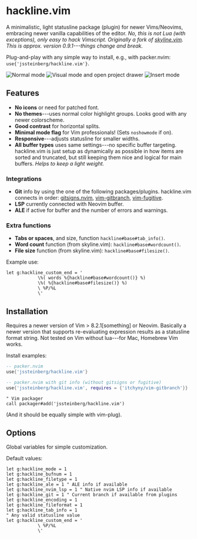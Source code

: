 # hackline.vim

A minimalistic, light statusline package (plugin) for newer Vims/Neovims, embracing newer vanilla capabilities of the editor. *No, this is not Lua (with exceptions), only easy to hack Vimscript. Originally a fork of [skyline.vim](https://github.com/ourigen/skyline.vim). This is approx. version 0.9.1---things change and break.*

Plug-and-play with any simple way to install, e.g., with packer.nvim: `use{'jssteinberg/hackline.vim'}`.

![Normal mode](https://user-images.githubusercontent.com/729055/146759428-348d7aa8-0bea-4122-84b6-10bcb792d431.jpg)
![Visual mode and open project drawer](https://user-images.githubusercontent.com/729055/146759489-02bb6e9d-efda-4527-8f44-74a8febbae67.jpg)
![Insert mode](https://user-images.githubusercontent.com/729055/146759512-8c0c4518-a1d4-40ad-b6b3-b941afe0f681.jpg)

## Features

- **No icons** or need for patched font.
- **No themes**---uses normal color highlight groups. Looks good with any newer colorscheme.
- **Good contrast** for horizontal splits.
- **Minimal mode flag** for Vim professionals! (Sets `noshowmode` if on).
- **Responsive**---adjusts statusline for smaller widths.
- **All buffer types** uses same settings---no specific buffer targeting. hackline.vim is just setup as dynamically as possible in how items are sorted and truncated, but still keeping them nice and logical for main buffers. *Helps to keep a light weight.*

### Integrations

- **Git** info by using the one of the following packages/plugins. hackline.vim connects in order: [gitsigns.nvim](https://github.com/lewis6991/gitsigns.nvim), [vim-gitbranch](https://github.com/itchyny/vim-gitbranch), [vim-fugitive](https://github.com/tpope/vim-fugitive).
- **LSP** currently connected with Neovim buffer.
- **ALE** if active for buffer and the number of errors and warnings.

### Extra functions

- **Tabs or spaces**, and size, function `hackline#base#tab_info()`.
- **Word count** function (from skyline.vim): `hackline#base#wordcount()`.
- **File size** function (from skyline.vim): `hackline#base#filesize()`.

Example use:

```vim
let g:hackline_custom_end = '
			\%( words %{hackline#base#wordcount()} %)
			\%( %{hackline#base#filesize()} %)
			\ %P/%L 
			\'
```

## Installation

Requires a newer version of Vim > 8.2.1[something] or Neovim. Basically a newer version that supports re-evaluating expression results as a statusline format string. Not tested on Vim without lua---for Mac, Homebrew Vim works.

Install examples:

```lua
-- packer.nvim
use{'jssteinberg/hackline.vim'}
```

```lua
-- packer.nvim with git info (without gitsigns or fugitive)
use{'jssteinberg/hackline.vim', requires = {'itchyny/vim-gitbranch'}}
```

```vim
" Vim packager
call packager#add('jssteinberg/hackline.vim')
```

(And it should be equally simple with vim-plug).

## Options

Global variables for simple customization.

Default values:

```vim
let g:hackline_mode = 1
let g:hackline_bufnum = 1
let g:hackline_filetype = 1
let g:hackline_ale = 1 " ALE info if available
let g:hackline_nvim_lsp = 1 " Native nvim LSP info if available
let g:hackline_git = 1 " Current branch if available from plugins
let g:hackline_encoding = 1
let g:hackline_fileformat = 1
let g:hackline_tab_info = 1
" Any valid statusline value
let g:hackline_custom_end = '
			\ %P/%L 
			\'
```
